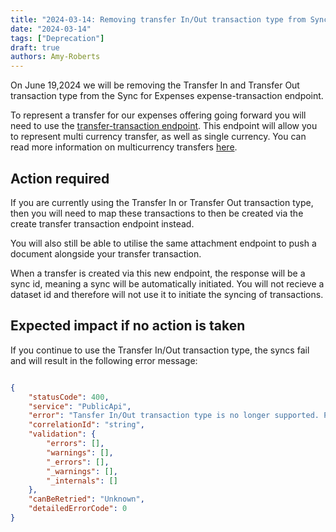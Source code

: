 ```yaml
---
title: "2024-03-14: Removing transfer In/Out transaction type from Sync for Expenses "
date: "2024-03-14"
tags: ["Deprecation"]
draft: true
authors: Amy-Roberts
---
```

On June 19,2024 we will be removing the Transfer In and Transfer Out transaction type from the Sync for Expenses expense-transaction endpoint. 

To represent a transfer for our expenses offering going forward you will need to use the [transfer-transaction endpoint](link). This endpoint will allow you to represent multi currency transfer, as well as single currency. You can read more information on multicurrency transfers [here](https://docs.codat.io/expenses/fx-management#transfers). 

## Action required

If you are currently using the Transfer In or Transfer Out transaction type, then you will need to map these transactions to then be created via the create transfer transaction endpoint instead. 

You will also still be able to utilise the same attachment endpoint to push a document alongside your transfer transaction. 

When a transfer is created via this new endpoint, the response will be a sync id, meaning a sync will be automatically initiated. You will not recieve a dataset id and therefore will not use it to initiate the syncing of transactions.  

## Expected impact if no action is taken

If you continue to use the Transfer In/Out transaction type, the syncs fail and will result in the following error message:

```JSON

{
    "statusCode": 400,
    "service": "PublicApi",
    "error": "Tansfer In/Out transaction type is no longer supported. Please use the 'Create transfer transactions' endpoint.",
    "correlationId": "string",
    "validation": {
        "errors": [],
        "warnings": [],
        "_errors": [],
        "_warnings": [],
        "_internals": []
    },
    "canBeRetried": "Unknown",
    "detailedErrorCode": 0
}


